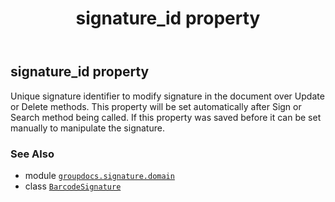 ﻿---
title: signature_id property
second_title: GroupDocs.Signature for Python via .NET API References
description: 
type: docs
url: /python-net/groupdocs.signature.domain/barcodesignature/signature_id/
is_root: false
weight: 140
---

## signature_id property


Unique signature identifier to modify signature in the document over Update or Delete methods.
This property will be set automatically after Sign or Search method being called.
If this property was saved before it can be set manually to manipulate the signature.

### See Also
* module [`groupdocs.signature.domain`](../../)
* class [`BarcodeSignature`](/signature/python-net/groupdocs.signature.domain/barcodesignature)
